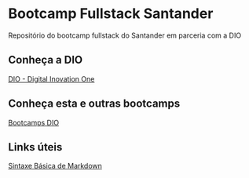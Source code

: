 # Bootcamp Fullstack Santander
Repositório do bootcamp fullstack do Santander em parceria com a DIO

## Conheça a DIO
[DIO - Digital Inovation One](https://dio.me)

## Conheça esta e outras bootcamps
[Bootcamps DIO](https://web.dio.me/tracks)

## Links úteis
[Sintaxe Básica de Markdown](https://www.markdownguide.org/basic-syntax/)